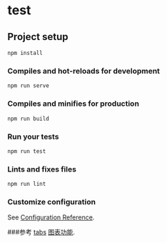 # test

## Project setup

```
npm install
```

### Compiles and hot-reloads for development

```
npm run serve
```

### Compiles and minifies for production

```
npm run build
```

### Run your tests

```
npm run test
```

### Lints and fixes files

```
npm run lint
```

### Customize configuration

See [Configuration Reference](https://cli.vuejs.org/config/).

###参考
[tabs](https://panjiachen.github.io/vue-element-admin/#/guide/index)
[图表功能](https://github.com/SimonZhangITer/DataVisualization).

